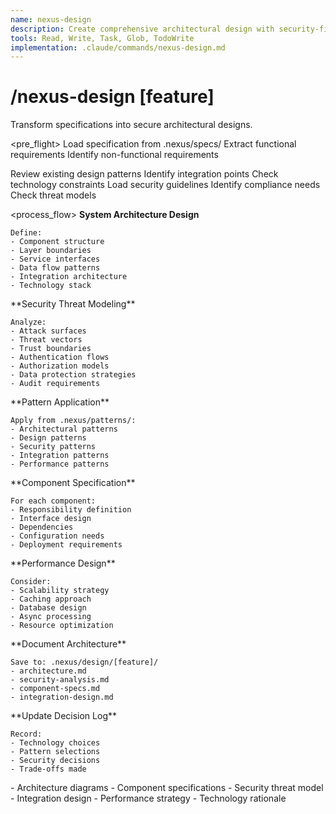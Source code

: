 ```yaml
---
name: nexus-design
description: Create comprehensive architectural design with security-first approach
tools: Read, Write, Task, Glob, TodoWrite
implementation: .claude/commands/nexus-design.md
---
```


# /nexus-design [feature]

Transform specifications into secure architectural designs.

<pre_flight>
  <check id="specification_exists">
    Load specification from .nexus/specs/
    Extract functional requirements
    Identify non-functional requirements
  </check>

  <check id="existing_architecture">
    Review existing design patterns
    Identify integration points
    Check technology constraints
  </check>

  <check id="security_requirements">
    Load security guidelines
    Identify compliance needs
    Check threat models
  </check>
</pre_flight>

<process_flow>
  <step number="1" subagent="architecture-agent">
    **System Architecture Design**

    Define:
    - Component structure
    - Layer boundaries
    - Service interfaces
    - Data flow patterns
    - Integration architecture
    - Technology stack
  </step>

  <step number="2" subagent="security-guardian">
    **Security Threat Modeling**

    Analyze:
    - Attack surfaces
    - Threat vectors
    - Trust boundaries
    - Authentication flows
    - Authorization models
    - Data protection strategies
    - Audit requirements
  </step>

  <step number="3" subagent="pattern-detector">
    **Pattern Application**

    Apply from .nexus/patterns/:
    - Architectural patterns
    - Design patterns
    - Security patterns
    - Integration patterns
    - Performance patterns
  </step>

  <step number="4">
    **Component Specification**

    For each component:
    - Responsibility definition
    - Interface design
    - Dependencies
    - Configuration needs
    - Deployment requirements
  </step>

  <step number="5">
    **Performance Design**

    Consider:
    - Scalability strategy
    - Caching approach
    - Database design
    - Async processing
    - Resource optimization
  </step>

  <step number="6">
    **Document Architecture**

    Save to: .nexus/design/[feature]/
    - architecture.md
    - security-analysis.md
    - component-specs.md
    - integration-design.md
  </step>

  <step number="7">
    **Update Decision Log**

    Record:
    - Technology choices
    - Pattern selections
    - Security decisions
    - Trade-offs made
  </step>
</process_flow>

<outputs>
  - Architecture diagrams
  - Component specifications
  - Security threat model
  - Integration design
  - Performance strategy
  - Technology rationale
</outputs>